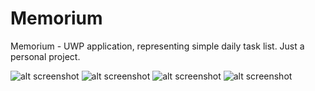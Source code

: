 # Memorium
Memorium - UWP application, representing simple daily task list. Just a personal project.

![alt screenshot](https://pp.userapi.com/c824500/v824500621/bede5/1SdW50YyBS0.jpg)
![alt screenshot](https://pp.userapi.com/c841222/v841222621/6a814/N2PHkVPiawA.jpg)
![alt screenshot](https://pp.userapi.com/c841536/v841536621/69278/3ZDFVdjOauE.jpg)
![alt screenshot](https://pp.userapi.com/c840422/v840422621/53abe/Ec_eueXyrTo.jpg)
